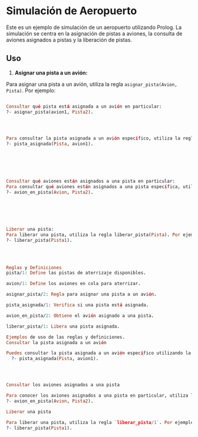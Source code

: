 # Simulación de Aeropuerto

  

Este es un ejemplo de simulación de un aeropuerto utilizando Prolog. La simulación se centra en la asignación de pistas a aviones, la consulta de aviones asignados a pistas y la liberación de pistas.

  

## Uso

  

1.  **Asignar una pista a un avión:**

  

Para asignar una pista a un avión, utiliza la regla `asignar_pista(Avion, Pista)`. Por ejemplo:

  

```prolog 

Consultar qué pista está asignada a un avión en particular:
?- asignar_pista(avion1, Pista2).


  

Para consultar la pista asignada a un avión específico, utiliza la regla pista_asignada(Pista, Avion). Por ejemplo:
?- pista_asignada(Pista, avion1).

  


  

Consultar qué aviones están asignados a una pista en particular:
Para consultar qué aviones están asignados a una pista específica, utiliza la regla avion_en_pista(Avion, Pista). Por ejemplo:
?- avion_en_pista(Avion, Pista2).

  


  

Liberar una pista:
Para liberar una pista, utiliza la regla liberar_pista(Pista). Por ejemplo:
?- liberar_pista(Pista1).
 
  
  

Reglas y Definiciones
pista/1: Define las pistas de aterrizaje disponibles.

avion/1: Define los aviones en cola para aterrizar.

asignar_pista/2: Regla para asignar una pista a un avión.

pista_asignada/1: Verifica si una pista está asignada.

avion_en_pista/2: Obtiene el avión asignado a una pista.

liberar_pista/1: Libera una pista asignada.

Ejemplos de uso de las reglas y definiciones.
Consultar la pista asignada a un avión

Puedes consultar la pista asignada a un avión específico utilizando la regla `pista_asignada/2`. Por ejemplo, para ver a qué pista está asignado "avion1":
  ?- pista_asignada(Pista, avion1).




Consultar los aviones asignados a una pista

Para conocer los aviones asignados a una pista en particular, utiliza la regla `avion_en_pista/2`. Aquí un ejemplo para obtener los aviones asignados a "Pista2":
?- avion_en_pista(Avion, Pista2).

Liberar una pista

Para liberar una pista, utiliza la regla `liberar_pista/1`. Por ejemplo, para liberar "Pista1":
?- liberar_pista(Pista1).
